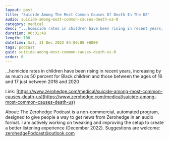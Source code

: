 ```yaml
---
layout: post
title: "Suicide Among The Most Common Causes Of Death In The US"
audio: suicide-among-most-common-causes-death-us-0
category: medical
desc: "...homicide rates in children have been rising in recent years, increasing by as much as 50 percent for Black children and those between the ages of 16 and 17 just between 2018 and 2020"
duration: 00:01:48
length: 108
datetime: Sat, 31 Dec 2022 04:00:00 +0000
tags: podcast
guid: suicide-among-most-common-causes-death-us-0
order: 0
---
```

...homicide rates in children have been rising in recent years, increasing by as much as 50 percent for Black children and those between the ages of 16 and 17 just between 2018 and 2020

Link: [https://www.zerohedge.com/medical/suicide-among-most-common-causes-death-us](https://www.zerohedge.com/medical/suicide-among-most-common-causes-death-us)

About: The Zerohedge Podcast is a non-commercial, automated program, designed to give people a way to get news from Zerohedge in an audio format.  I am actively working on tweaking and improving the setup to create a better listening experience (December 2022).  Suggestions are welcome: [zerohedgePodcast@outlook.com](mailto:zerohedgePodcast@outlook.com)